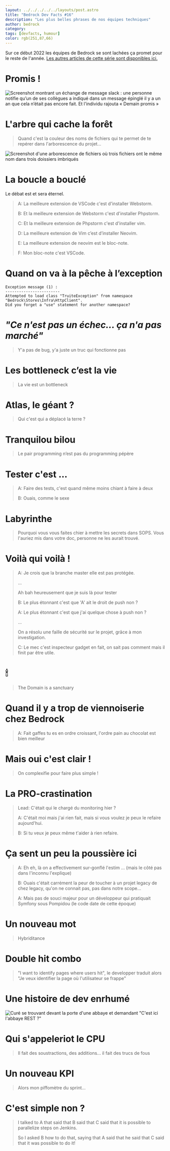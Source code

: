 ```yaml
---
layout: ../../../../../layouts/post.astro
title: "Bedrock Dev Facts #16"
description: "Les plus belles phrases de nos équipes techniques"
author: bedrock 
category: 
tags: [devfacts, humour]
color: rgb(251,87,66)
---
```


Sur ce début 2022 les équipes de Bedrock se sont lachées ça promet pour le reste de l'année.
[Les autres articles de cette série sont disponibles ici.](/tags/#devfacts)

# Promis !

![Screenshot montrant un échange de message slack : une personne notifie qu’un de ses collègues a indiqué dans un message épinglé il y a un an que cela n’était pas encore fait. Et l'individu rajouta « Demain promis »](./slack-screenshot.png)

# L'arbre qui cache la forêt

> Quand c'est la couleur des noms de fichiers qui te permet de te repérer dans l'arborescence du projet… 

![Screenshot d'une arborescence de fichiers où trois fichiers ont le même nom dans trois doissiers imbriqués](./arbo-fichiers.png)

# La boucle a bouclé

Le débat est et sera éternel.

> A: La meilleure extension de VSCode c'est d'installer Webstorm.
> 
> B: Et la meilleure extension de Webstorm c'est d'installer Phpstorm.
> 
> C: Et la meilleure extension de Phpstorm c'est d'installer vim.
> 
> D: La meilleure extension de Vim c’est d’installer Neovim.
> 
> E: La meilleure extension de neovim est le bloc-note.
> 
> F: Mon bloc-note c'est VSCode.

# Quand on va à la pêche à l’exception

```
Exception message (1) :
------------------------
Attempted to load class "TruiteException" from namespace "Bedrock\Stores\Infra\HttpClient".
Did you forget a "use" statement for another namespace?
```

# _"Ce n'est pas un échec... ça n'a pas marché"_

> Y'a pas de bug, y'a juste un truc qui fonctionne pas

# Les bottleneck c’est la vie

> La vie est un bottleneck

# Atlas, le géant ? 

> Qui c'est qui a déplacé la terre ?

# Tranquilou bilou

> Le pair programming n’est pas du programming pépère

# Tester c'est ...

> A: Faire des tests, c'est quand même moins chiant à faire à deux
>
> B: Ouais, comme le sexe

# Labyrinthe

> Pourquoi vous vous faites chier à mettre les secrets dans SOPS. 
> Vous l'auriez mis dans votre doc, personne ne les aurait trouvé.

# Voilà qui voilà !

> A: Je crois que la branche master elle est pas protégée.
> 
> ...
> 
> Ah bah heureusement que je suis là pour tester
> 
> B: Le plus étonnant c'est que 'A' ait le droit de push non ?
> 
> A: Le plus étonnant c'est que j'ai quelque chose à push non ? 
> 
> ...
>
> On a résolu une faille de sécurité sur le projet, grâce à mon investigation.
> 
> C: Le mec c'est inspecteur gadget en fait, on sait pas comment mais il finit par être utile. 

# 🕯

> The Domain is a sanctuary

# Quand il y a trop de viennoiserie chez Bedrock

> A: Fait gaffes tu es en ordre croissant, l'ordre pain au chocolat est bien meilleur

# Mais oui c'est clair !

> On complexifie pour faire plus simple !

# La PRO-crastination

> Lead: C'était qui le chargé du monitoring hier ?
> 
> A: C'était moi mais j'ai rien fait, mais si vous voulez je peux le refaire aujourd'hui.
> 
> B: Si tu veux je peux même t'aider à rien refaire.

# Ça sent un peu la poussière ici

> A: Eh eh, là on a effectivement sur-gonflé l'estim ... (mais le côté pas dans l'inconnu l'explique)
> 
> B: Ouais c'était carrément la peur de toucher à un projet legacy de chez legacy, qu'on ne connait pas, pas dans notre scope...
> 
> A: Mais pas de souci majeur pour un développeur qui pratiquait Symfony sous Pompidou (le code date de cette époque)

# Un nouveau mot

> Hybriditance

# Double hit combo

> "I want to identify pages where users hit", le developper traduit alors "Je veux identifier la page où l'utilisateur se frappe"

# Une histoire de dev enrhumé

![Curé se trouvant devant la porte d'une abbaye et demandant "C'est ici l'abbaye REST ?"](./abbaye-rest.jpeg)

# Qui s'appeleriot le CPU

> Il fait des soustractions, des additions... il fait des trucs de fous

# Un nouveau KPI

> Alors mon piffomètre du sprint…

# C'est simple non ? 

> I talked to A that said that B said that C said that it is possible to parallelize steps on Jenkins.
> 
> So I asked B how to do that, saying that A said that he said that C said that it was possible to do it!
